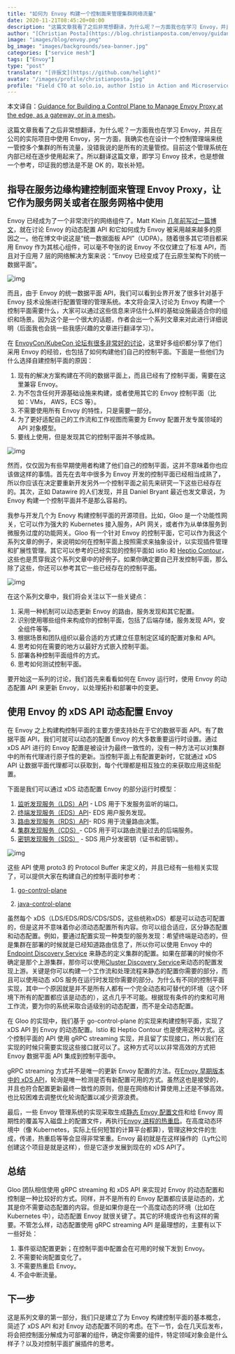```yaml
---
title: "如何为 Envoy 构建一个控制面来管理集群网络流量"
date: 2020-11-21T08:45:20+08:00
description: "这篇文章我看了之后非常想翻译，为什么呢？一方面我也在学习 Envoy，并且在公司的实际项目中使用 Envoy，另一方面，我确实也在设计一个控制管理端来统一管控多个集群的所有流量，没错我说的是所有的流量管控。"
author: "[Christian Posta](https://blog.christianposta.com/envoy/guidance-for-building-a-control-plane-to-manage-envoy-proxy-based-infrastructure/)"
image: "images/blog/envoy.png"
bg_image: "images/backgrounds/sea-banner.jpg"
categories: ["service mesh"]
tags: ["Envoy"]
type: "post"
translator: "[许振文](https://github.com/helight)"
avatar: "/images/profile/christianposta.jpg"
profile: "Field CTO at solo.io, author Istio in Action and Microservices for Java Developers, open-source enthusiast, cloud application development, committer @ Apache, Serverless, Cloud, Integration, Kubernetes, Docker, Istio, Envoy blogger。"
---
```


本文译自：[Guidance for Building a Control Plane to Manage Envoy Proxy at the edge, as a gateway, or in a mesh](https://blog.christianposta.com/envoy/guidance-for-building-a-control-plane-to-manage-envoy-proxy-based-infrastructure/)。

这篇文章我看了之后非常想翻译，为什么呢？一方面我也在学习 Envoy，并且在公司的实际项目中使用 Envoy，另一方面，我确实也在设计一个控制管理端来统一管控多个集群的所有流量，没错我说的是所有的流量管控。目前这个管理系统在内部已经在逐步使用起来了。所以翻译这篇文章，即学习 Envoy 技术，也是想做一个参考，印证我的想法是不是 OK 的，取长补短。

## 指导在服务边缘构建控制面来管理 Envoy Proxy，让它作为服务网关或者在服务网格中使用

Envoy 已经成为了一个非常流行的网络组件了。Matt Klein [几年前写过一篇博文](https://blog.envoyproxy.io/the-universal-data-plane-api-d15cec7a)，就在讨论 Envoy 的动态配置 API 和它如何成为 Envoy 被采用越来越多的原因之一。他在博文中说这是“统一数据面板 API”（UDPA）。随着很多其它项目都采用 Envoy 作为其核心组件，可以毫不夸张的说 Envoy 不仅仅建立了标准 API，而且对于应用 7 层的网络解决方案来说：“Envoy 已经变成了在云原生架构下的统一数据平面”。

![img](0081Kckwly1gkx5vlafpmj30dm07f74o.jpg)

而且，由于 Envoy 的统一数据平面 API，我们可以看到业界开发了很多针对基于 Envoy 技术设施进行配置管理的管理系统。本文将会深入讨论为 Envoy 构建一个控制平面需要什么，大家可以通过这些信息来评估什么样的基础设施最适合你的组织和场景。因为这个是一个很大的话题，作者会出一个系列文章来对此进行详细说明（后面我也会挑一些我感兴趣的文章进行翻译学习）。

在 [EnvoyCon/KubeCon 论坛有很多非常好的讨论](https://blog.envoyproxy.io/envoycon-recap-579d53576511)，这里好多组织都分享了他们采用 Envoy 的经验，也包括了如何构建他们自己的控制平面。下面是一些他们为什么选择自建控制平面的原因：

1. 现有的解决方案构建在不同的数据平面上，而且已经有了控制平面，需要在这里兼容 Envoy。
2. 为不包含任何开源基础设施来构建，或者使用其它的 Envoy 控制平面（比如：VMs， AWS，ECS 等）。
3. 不需要使用所有 Envoy 的特性，只是需要一部分。
4. 为了更好适配自己的工作流和工作视图而需要为 Envoy 配置开发专属领域的 API 对象模型。
5. 要线上使用，但是发现其它的控制平面并不够成熟。

![img](0081Kckwly1gkx5vmv5i7j30go0di7a5.jpg)

然而，仅仅因为有些早期使用者构建了他们自己的控制平面，这并不意味着你也应该做这样的事情。首先在去年中很多为 Envoy 开发的控制平面已经相当成熟了，所以你应该在决定要重新开发另外一个控制平面之前先来研究一下这些已经存在的。其次，正如 Datawire 的人们发现，并且 Daniel Bryant 最近也发文章说，为 Envoy 构建一个控制平面并不是那么容易的。

我参与开发几个为 Enovy 构建控制平面的开源项目。比如，Gloo 是一个功能性网关，它可以作为强大的 Kubernetes 接入服务，API 网关，或者作为从单体服务到微服务过度的功能网关。Gloo 有一个针对 Envoy 的控制平面，它可以作为我这个系列文章的例子，来说明如何在控制平面上按照需求来抽象设计，以实现插件管理和扩展性管理。其它可以参考的已经实现的控制平面如 istio 和 [Heptio Contour](https://github.com/heptio/contour)，这些也是贯穿我这个系列文章中的好例子。如果你确定要自己开发控制平面，那么除了这些，你还可以参考其它一些已经存在的控制平面。

![img](0081Kckwly1gkx5vly994j31200a875u.jpg)

在这个系列文章中，我们将会关注以下一些关键点：

1. 采用一种机制可以动态更新 Envoy 的路由，服务发现和其它配置。
2. 识别使用哪些组件来构成你的控制平面，包括了后端存储，服务发现 API，安全组件等等。
3. 根据场景和团队组织以最合适的方式建立任意制定区域的配置对象和 API。
4. 思考如何在需要的地方以最好方式嵌入控制平面。
5. 部署各种控制平面组件的方式。
6. 思考如何测试控制平面。

要开始这一系列的讨论，我们首先来看看如何在 Envoy 运行时，使用 Envoy 的动态配置 API 来更新 Envoy，以处理拓扑和部署中的变更。

## 使用 Envoy 的 xDS API 动态配置 Envoy

在 Envoy 之上构建构控制平面的主要方便支持处在于它的数据平面 API。有了数据平面 API，我们可就可以动态的配置 Envoy 的大多数重要运行时设置。通过 xDS API 进行的 Envoy 配置是被设计为最终一致性的，没有一种方法可以对集群中的所有代理进行原子性的更新。当控制平面上有配置更新时，它就通过 xDS API 让数据平面代理都可以获取到，每个代理都是相互独立的来获取应用这些配置。

下面是我们可以通过 xDS 动态配置 Envoy 的部分运行时模型：

1. [监听发现服务（LDS）API](https://www.envoyproxy.io/docs/envoy/v1.9.0/configuration/listeners/lds#config-listeners-lds) - LDS 用于下发服务监听的端口。
2. [终端发现服务（EDS）API](https://www.envoyproxy.io/docs/envoy/v1.9.0/api-v2/api/v2/eds.proto#envoy-api-file-envoy-api-v2-eds-proto)- EDS 用户服务发现。
3. [路由发现服务（RDS）API](https://www.envoyproxy.io/docs/envoy/v1.9.0/configuration/http_conn_man/rds#config-http-conn-man-rds)- RDS 用于流量路由决策。
4. [集群发现服务（CDS）](https://www.envoyproxy.io/docs/envoy/v1.9.0/configuration/cluster_manager/cds#config-cluster-manager-cds)- CDS 用于可以路由流量过去的后端服务。
5. [密钥发现服务（SDS）](https://www.envoyproxy.io/docs/envoy/v1.9.0/configuration/secret) - SDS 用户分发密钥（证书和密钥）。

![img](0081Kckwly1gkx5vnd41kj30p00gmjwe.jpg)

这些 API 使用 proto3 的 Protocol Buffer 来定义的，并且已经有一些相关实现了，可以提供大家在构建自己的控制平面时参考：

1. [go-control-plane](https://github.com/envoyproxy/go-control-plane)

2. [java-control-plane](https://github.com/envoyproxy/java-control-plane)

虽然每个 xDS（LDS/EDS/RDS/CDS/SDS，这些统称xDS）都是可以动态可配置的，但是这并不意味着你必须动态配置所有内容。你可以组合适应，区分静态配置和动态配置。例如，要通过配置实现一种类型的服务发现：希望终端是动态的，但是集群在部署的时候就是已经知道路由信息了，所以你可以使用 Envoy 中的 [Endpoint Discovery Service](https://www.envoyproxy.io/docs/envoy/v1.9.0/api-v2/api/v2/eds.proto#envoy-api-file-envoy-api-v2-eds-proto) 来静态的定义集群的配置。如果在部署的时候你不确定是那个上游集群，那你可以使用[Cluster Discovery Service](https://www.envoyproxy.io/docs/envoy/v1.9.0/configuration/cluster_manager/cds#config-cluster-manager-cds)来动态的配置发现上游。关键是你可以构建一个工作流和处理流程来静态的配置你需要的部分，而且可以使用动态 xDS 服务在运行时发现你需要的部分。为什么有不同的控制平面实现，其中一个原因就是并不是所有人都有一个完全动态和可替代的环境（这个环境下所有的配置都应该是动态的），这点几乎不可能。根据现有条件的约束和可用工作流，要为你的系统采取合适级别的动态配置，而不是全动态配置。

在 Gloo 的实现中，我们基于 go-control-plane 的实现来构建控制平面，实现了 xDS API 到 Envoy 的动态配置。Istio 和 Heptio Contour 也是使用这种方式。这个控制平面的 API 使用 gRPC streaming 实现，并且留了实现接口，所以我们在实现的时候只需要实现这些接口就可以了。这种方式可以以非常高效的方式把 Envoy 数据平面 API 集成到控制平面中。

gRPC streaming 方式并不是唯一的更新 Envoy 配置的方法。在[Envoy 早期版本中的 xDS API](https://www.envoyproxy.io/docs/envoy/v1.5.0/api-v1/api)，轮询是唯一检测是否有新配置可用的方式。虽然这也是接受的，并且也符合配置更新最终一致性的原则，但是在网络和计算使用上还是不够高效。也比较困难去调整优化轮询配置以减少资源浪费。

最后，一些 Envoy 管理系统的实现采取生成[静态 Envoy 配置文件](https://www.envoyproxy.io/docs/envoy/latest/configuration/overview/v2_overview#static)和给 Envoy 周期性的覆盖写入磁盘上的配置文件，再执行[Envoy 进程的热重启](https://blog.envoyproxy.io/envoy-hot-restart-1d16b14555b5)。在高度动态环境中（像 Kubernetes，实际上任何短暂的计算平台都算），管理这种文件的生成，传递，热重启等等会显得非常笨重。Envoy 最初就是在这样操作的（Lyft公司创建这个项目是就是这样），但是它逐步发展到现在的 xDS API了。

## 总结

Gloo 团队相信使用 gRPC streaming 和 xDS API 来实现对 Envoy 的动态配置和控制是一种比较好的方式。同样，并不是所有的 Envoy 配置都应该是动态的，尤其是你不需要动态配置的内容。但是如果你是在一个高度动态的环境（比如在 Kubernetes 中），动态配置 Envoy 就很关键了。其它的环境或许也有这样的需要。不管怎么样，动态配置使用 gRPC streaming API 是最理想的，主要有以下一些好处：

1. 事件驱动配置更新；在控制平面中配置会在可用的时候下发到 Envoy。
2. 不需要轮询配置变化了。
3. 不需要热重启 Envoy。
4. 不会中断流量。

## 下一步

这是系列文章的第一部分，我们只是建立了为 Envoy 构建控制平面的基本概念，简述了 xDS API 和对 Envoy 动态配置不同的考虑。在下一节，会在几天后发布，将会把控制面分解成为可部署的组件，确定你需要的组件，特定领域对象会是什么样子？以及对控制平面扩展插件的思考。